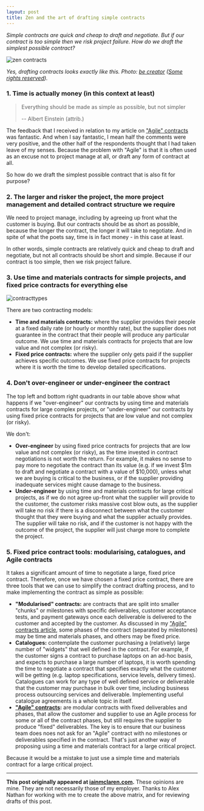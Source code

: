 ```yaml
---
layout: post
title: Zen and the art of drafting simple contracts
---
```


*Simple contracts are quick and cheap to draft and negotiate.  But if our contract is too simple then we risk project failure.  How do we draft the simplest possible contract?*
 
![zen contracts](http://iainmclaren.com/public/images/2015-02-04-zencontracts.jpg)

*Yes, drafting contracts looks exactly like this.  Photo: [be creator](https://www.flickr.com/photos/pustovit/) ([Some rights reserved](https://creativecommons.org/licenses/by/2.0/)).*

### 1. Time is actually money (in this context at least)

>Everything should be made as simple as possible, but not simpler 
>
>-- Albert Einstein (attrib.)

The feedback that I received in relation to my article on ["Agile" contracts](http://iainmclaren.com/2015/01/28/agile/) was fantastic.  And when I say fantastic, I mean half the comments were very positive, and the other half of the respondents thought that I had taken leave of my senses.  Because the problem with "Agile" is that it is often used as an excuse not to project manage at all, or draft any form of contract at all.

So how do we draft the simplest possible contract that is also fit for purpose?

### 2. The larger and risker the project, the more project management and detailed contract structure we require

We need to project manage, including by agreeing up front what the customer is buying. But our contracts should be as short as possible, because the longer the contract, the longer it will take to negotiate. And in spite of what the poets say, time is in fact money - in this case at least. 

In other words, simple contracts are relatively quick and cheap to draft and negotiate, but not all contracts should be short and simple.  Because if our contract is too simple, then we risk project failure.  

### 3. Use time and materials contracts for  simple projects, and fixed price contracts for everything else 

![contracttypes](http://iainmclaren.com/public/images/2015-02-04-contracttypes.jpg)  
 
There are two contracting models:

- **Time and materials contracts:** where the supplier provides their people at a fixed daily rate (or hourly or monthly rate), but the supplier does not guarantee in the contract that their people will produce any particular outcome.  We use time and materials contracts for projects that are low value and not complex (or risky).
- **Fixed price contracts:** where the supplier only gets paid if the supplier achieves specific outcomes.  We use fixed price contracts for projects where it is worth the time to develop detailed specifications.

### 4. Don't over-engineer or under-engineer the contract 

The top left and bottom right quadrants in our table above show what happens if we "over-engineer" our contracts by using time and materials contracts for large complex projects, or "under-engineer" our contracts by using fixed price contracts for projects that are low value and not complex (or risky). 

We don't:

- **Over-engineer** by using fixed price contracts for projects that are low value and not complex (or risky), as the time invested in contract negotiations is not worth the return.  For example, it makes no sense to pay more to negotiate the contract than its value (e.g. if we invest $1m to draft and negotiate a contract with a value of $10,000), unless what we are buying is critical to the business, or if the supplier providing inadequate services might cause damage to the business.
- **Under-engineer** by using time and materials contracts for large critical projects, as if we do not agree up-front what the supplier will provide to the customer, the customer risks massive cost blow outs, as the supplier will take no risk if there is a disconnect between what the customer thought that they were buying and what the supplier actually provides.  The supplier will take no risk, and if the customer is not happy with the outcome of the project, the supplier will just charge more to complete the project.
 
### 5. Fixed price contract tools: modularising, catalogues, and Agile contracts 

It takes a significant amount of time to negotiate a large, fixed price contract.  Therefore, once we have chosen a fixed price contract, there are three tools that we can use to simplify the contract drafting process, and to make implementing the contract as simple as possible:

- **"Modularised" contracts:** are contracts that are split into smaller "chunks" or milestones with specific deliverables, customer acceptance tests, and payment gateways once each deliverable is delivered to the customer and accepted by the customer.  As discussed in my ["Agile" contracts article](http://iainmclaren.com/2015/01/28/agile/), some phases of the contract (separated by milestones) may be time and materials phases, and others may be fixed price. 
- **Catalogues:** contemplate the customer purchasing a (relatively) large number of "widgets" that well defined in the contract.  For example, if the customer signs a contract to purchase laptops on an ad-hoc basis, and expects to purchase a large number of laptops, it is worth spending the time to negotiate a contract that specifies exactly what the customer will be getting (e.g. laptop specifications, service levels, delivery times).  Catalogues can work for any type of well defined service or deliverable that the customer may purchase in bulk over time, including business process outsourcing services and deliverable.  Implementing useful catalogue agreements is a whole topic in itself.
- **["Agile" contracts](http://iainmclaren.com/2015/01/28/agile/):** are modular contracts with fixed deliverables and phases, that allow the customer and supplier to use an Agile process for some or all of the contract phases, but still requires the supplier to produce "fixed" deliverables.  The key is to ensure that our business team does noes not ask for an "Agile" contract with no milestones or deliverables specified in the contract.  That's just another way of proposing using a time and materials contract for a large critical project.  

Because it would be a mistake to just use a simple time and materials contract for a large critical project.

---

**This post originally appeared at [iainmclaren.com](http://iainmclaren.com).**  These opinions are mine.  They are not necessarily those of my employer.  Thanks to Alex Nathan for working with me to create the above matrix, and for reviewing drafts of this post.